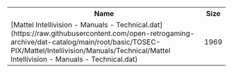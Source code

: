 <table>
<tr><th>Name</th><th>Size</th></tr>
<tr><td>[Mattel Intellivision - Manuals - Technical.dat](https://raw.githubusercontent.com/open-retrogaming-archive/dat-catalog/main/root/basic/TOSEC-PIX/Mattel/Intellivision/Manuals/Technical/Mattel Intellivision - Manuals - Technical.dat)</td><td>1969</td></tr>
</table>
